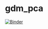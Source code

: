 # gdm_pca
[![Binder](https://mybinder.org/badge_logo.svg)](https://mybinder.org/v2/gh/aifer4/gdm_pca/master)

